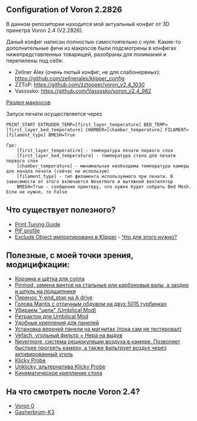 ## Configuration of Voron 2.2826

В данном репозитории находится мой актуальный конфиг от 3D принетра Voron 2.4 (V2.2826).

Даный конфиг написан полностью самостоятельно с нуля.
Какие-то дополнительные фичи из макросов были подсмотрены в конфигах нижепредставленных товарищей, разобраны для понимания и перепилены под себя:
- Zellner Alex (очень лютый конфиг, не для слабонервных): https://github.com/zellneralex/klipper_config
- ZZToP: https://github.com/zztopper/voron_v2.4_1030
- Vassssko: https://github.com/Vassssko/voron_v2.4_982

[Раздел макросов ](./MACROS/)

Запуск печати осуществляется через
```
PRINT_START EXTRUDER_TEMP=[first_layer_temperature] BED_TEMP=[first_layer_bed_temperature] CHAMBER=[chamber_temperature] FILAMENT=[filament_type] BMESH=True

Где:
    [first_layer_temperatire] - температура печати первого слоя
    [first_layer_bed_temperature] - температура стола для печати первого слоя
    [chamber_temperature] - минимальная необходима температура камеры для начала печати (сейчас не использую)
    [filament_type] - тип филамента используемого при печати. В зависимости от этого включается Nevermore и вытяжной вентилятор
    BMESH=True - сообщение принтеру, что нужно будет собрать Bed Mesh. Если не нужно, то False

```

## Что существует полезного?

- [Print Tuning Guide](https://github.com/AndrewEllis93/Print-Tuning-Guide)
- [PIF profile](https://github.com/AndrewEllis93/Ellis-PIF-Profile)
- [Exclude Object импортировано в Klipper](https://github.com/Klipper3d/klipper/blob/master/docs/Exclude_Object.md) - [Что для этого нужно?](EXCLUDE.md)

## Полезные, с моей точки зрения, модицифкации:
- [Корзина и щётка для сопла](https://github.com/VoronDesign/VoronUsers/tree/master/abandoned_mods/printer_mods/edwardyeeks/Decontaminator_Purge_Bucket_&_Nozzle_Scrubber)
- [Pinmod, замена винтов на стальные или карбоновые валы, а заодно и шпуль на подшипники](https://github.com/VoronDesign/VoronUsers/tree/master/printer_mods/hartk1213/Voron2.4_Trident_Pins_Mod)
- [Перенос Y-end_stop на A drive](https://github.com/VoronDesign/VoronUsers/tree/master/printer_mods/hartk1213/Voron2.4_Y_Endstop_Relocation)
- [Голова Mantis с отличным обдувом на двух 5015 турбинках](https://github.com/VoronDesign/VoronUsers/tree/master/printer_mods/Long/Mantis_Dual_5015)
- [Убираем "цепи" (Umbilical Mod)](https://github.com/VoronDesign/VoronUsers/tree/master/printer_mods/Minsekt/Rear_Umbilical)
- [Ретрактор для Umbilical Mod](https://github.com/VoronDesign/VoronUsers/tree/master/printer_mods/Ellis/Badge_Retractor_Mount)
- [Удобные крепления для панелей](https://github.com/Annex-Engineering/Other_Printer_Mods/tree/master/All_Printers/Annex_Panel_2020_Clips_and_Hinges)
- [Установка верхней панели на магнитах (пока сам не тестировал)](https://github.com/VoronDesign/VoronUsers/tree/master/printer_mods/Printopal/Magnetic_top_panel)
- [Vefach, угольный фильтр + Hepa на выдув](https://github.com/VoronDesign/VoronUsers/tree/master/printer_mods/KevinAkaSam/VEFACH)
- [Nevermore, система рециркуляции воздуха в камере. Позволяет быстрее прогреть камеру, а также фильтрует воздух через активированный уголь](https://github.com/nevermore3d/Nevermore_Micro)
- [Klicky Probe](https://github.com/VoronDesign/VoronUsers/tree/master/printer_mods/JosAr/Klicky-Probe)
- [Unklicky, альтернатива Klicky Probe](https://github.com/majarspeed/Unklicky)
- [Кинематическое крепление стола](https://github.com/tanaes/whopping_Voron_mods/tree/main/kinematic_bed)

## На что смотреть после Voron 2.4?
- [Voron 0](https://github.com/VoronDesign/Voron-0)
- [Gasherbrum-K3](https://github.com/Annex-Engineering/Gasherbrum-K3)